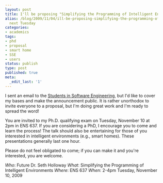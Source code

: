 ```yaml
---
layout: post
title: I'll be proposing "Simplifying the Programming of Intelligent Environments"
alias: /blog/2009/11/04/ill-be-proposing-simplifying-the-programming-of-intelligent-environments-next-tuesday/
  next Tuesday
categories:
- academics
tags:
- phd
- proposal
- smart home
- SSE
- users
status: publish
type: post
published: true
meta:
  _edit_last: '1'
---
```

I sent an email to the <a title="Students in Software Engineering @ UT" href="https://www.edge.utexas.edu/sse/" target="_blank">Students in Software Engineering</a>, but I'd like to cover my bases and make the announcement public. It is rather unorthodox to invite everyone to a proposal, but I'm doing great work and I'm ready to spread the word!

You are invited to my Ph.D. qualifying exam on Tuesday, November 10 at 2pm in ENS 637. If you are considering a PhD, I encourage you to come and learn the process! The talk should also be entertaining for those of you interested in intelligent environments (e.g., smart homes). These presentations generally last one hour.

Please do not feel obligated to come; if you can make it and you're interested, you are welcome.

<em>Who</em>: Future Dr. Seth Holloway
<em>What</em>: Simplifying the Programming of Intelligent Environments
<em>Where</em>: ENS 637
<em>When</em>: 2-4pm Tuesday, November 10, 2009
